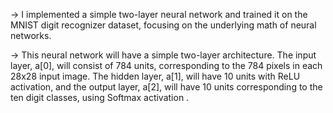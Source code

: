 -> I implemented a simple two-layer neural network and trained it on the MNIST digit recognizer dataset, focusing on the underlying math of neural networks.

-> This neural network will have a simple two-layer architecture. The input layer,
   a[0], will consist of 784 units, corresponding to the 784 pixels in each 28x28 input image. The hidden layer, 
   a[1], will have 10 units with ReLU activation, and the output layer, 
   a[2], will have 10 units corresponding to the ten digit classes, using Softmax activation .
